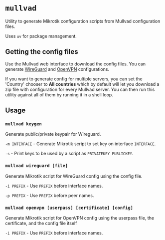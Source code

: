 # `mullvad`

Utility to generate Mikrotik configuration scripts from Mullvad configuration files.

Uses `uv` for package management.

## Getting the config files

Use the Mullvad web interface to download the config files. You can generate [WireGuard][link-wg] and [OpenVPN][link-ovpn] configurations.

If you want to generate config for multiple servers, you can set the 'Country' chooser to **All countries** which by default will let you download a zip file with configuration for every Mullvad server. You can then run this utility against all of them by running it in a shell loop.

## Usage

### `mullvad keygen`

Generate public/private keypair for Wireguard.

`-m INTERFACE` - Generate Mikrotik script to set key on interface `INTERFACE`.

`-s` - Print keys to be used by a script as `PRIVATEKEY PUBLICKEY`.

### `mullvad wireguard [file]`

Generate Mikrotik script for WireGuard config using the config file.

`-i PREFIX` - Use `PREFIX` before interface names.

`-p PREFIX` - Use `PREFIX` before peer names.

### `mullvad openvpn [userpass] [certificate] [config]`

Generate Mikrotik script for OpenVPN config using the userpass file, the certificate, and the config file itself

`-i PREFIX` - Use `PREFIX` before interface names.

[link-wg]: https://mullvad.net/en/account/wireguard-config
[link-ovpn]: https://mullvad.net/en/account/openvpn-config

